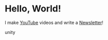 # Hello, World!

I make [YouTube](https://youtube.com/@fabianfrankwerner) videos and write a [Newsletter](https://fabianfrankwerner.com/newsletter)!

unity
